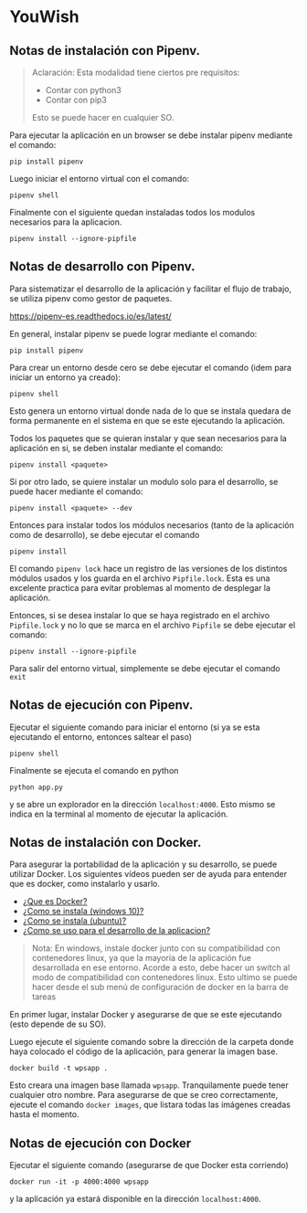 # YouWish
## Notas de instalación con Pipenv.

> Aclaración: Esta modalidad tiene ciertos pre requisitos:
>
> - Contar con python3
> - Contar con pip3
>
> Esto se puede hacer en cualquier SO.

Para ejecutar la aplicación en un browser se debe instalar pipenv mediante el comando:

```
pip install pipenv
```

Luego iniciar el entorno virtual con el comando:
```
pipenv shell
```

Finalmente con el siguiente quedan instaladas todos los modulos necesarios para la aplicacion.
```
pipenv install --ignore-pipfile
```

## Notas de desarrollo con Pipenv.

Para sistematizar el desarrollo de la aplicación y facilitar el flujo de trabajo, se utiliza pipenv como gestor de paquetes. 

https://pipenv-es.readthedocs.io/es/latest/

En general, instalar pipenv se puede lograr mediante el comando:

```
pip install pipenv
```

Para crear un entorno desde cero se debe ejecutar el comando (idem para iniciar un entorno ya creado):

```
pipenv shell
```

Esto genera un entorno virtual donde nada de lo que se instala quedara de forma permanente en el sistema en que se este ejecutando la aplicación.

Todos los paquetes que se quieran instalar y que sean necesarios para la aplicación en si, se deben instalar mediante el comando:

```
pipenv install <paquete>
```

Si por otro lado, se quiere instalar un modulo solo para el desarrollo, se puede hacer mediante el comando:

```
pipenv install <paquete> --dev
```

Entonces para instalar todos los módulos necesarios (tanto de la aplicación como de desarrollo), se debe ejecutar el comando 

```
pipenv install
```

El comando `pipenv lock` hace un registro de las versiones de los distintos módulos usados y los guarda en el archivo `Pipfile.lock`. Esta es una excelente practica para evitar problemas al momento de desplegar la aplicación. 

Entonces, si se desea instalar lo que se haya registrado en el archivo `Pipfile.lock` y no lo que se marca en el archivo `Pipfile` se debe ejecutar el comando:

```
pipenv install --ignore-pipfile
```

Para salir del entorno virtual, simplemente se debe ejecutar el comando `exit`

## Notas de ejecución con Pipenv.

Ejecutar el siguiente comando para iniciar el entorno (si ya se esta ejecutando el entorno, entonces saltear el paso)

```
pipenv shell
```

Finalmente se ejecuta el comando en python

```
python app.py
```

y se abre un explorador en la dirección `localhost:4000`. Esto mismo se indica en la terminal al momento de ejecutar la aplicación.



## Notas de instalación con Docker.

Para asegurar la portabilidad de la aplicación y su desarrollo, se puede utilizar Docker. Los siguientes vídeos pueden ser de ayuda para entender que es docker, como instalarlo y usarlo.

- [¿Que es Docker?](https://www.youtube.com/watch?v=hQgvt-s-AHQ)
- [¿Como se instala (windows 10)?](https://www.youtube.com/watch?v=BK-C2RofmTE) 
- [¿Como se instala (ubuntu)?](https://www.youtube.com/watch?v=BK-C2RofmTE)
- [¿Como se uso para el desarrollo de la aplicacion?](https://www.youtube.com/watch?v=YENw-bNHZwg&t=1464s)

> Nota: En windows, instale docker junto con su compatibilidad con contenedores linux, ya que la mayoría de la aplicación fue desarrollada en ese entorno. Acorde a esto, debe hacer un switch al modo de compatibilidad con contenedores linux. Esto ultimo se puede hacer desde el sub menú de configuración de docker en la barra de tareas

En primer lugar, instalar Docker y asegurarse de que se este ejecutando (esto depende de su SO).

Luego ejecute el siguiente comando sobre la dirección de la carpeta donde haya colocado el código de la aplicación, para generar la imagen base.

```
docker build -t wpsapp .
```

Esto creara una imagen base llamada `wpsapp`. Tranquilamente puede tener cualquier otro nombre. Para asegurarse de que se creo correctamente, ejecute el comando `docker images`, que listara todas las imágenes creadas hasta el momento.

## Notas de ejecución con Docker

Ejecutar el siguiente comando (asegurarse de que Docker esta corriendo)

```
docker run -it -p 4000:4000 wpsapp
```

y la aplicación ya estará disponible en la dirección `localhost:4000`.